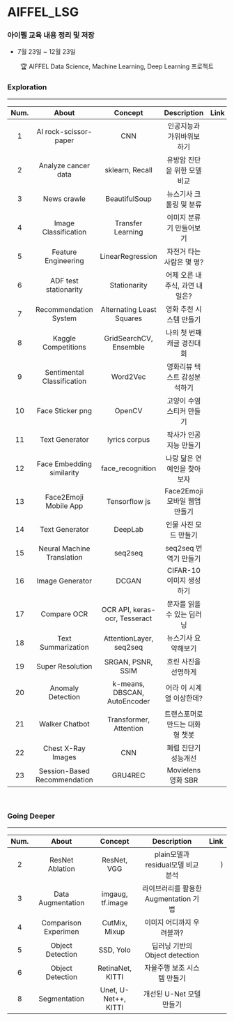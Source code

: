 # AIFFEL_LSG
### 아이펠 교육 내용 정리 및 저장
 - 7월 23일 ~ 12월 23일


<p align="center"> 🏆 AIFFEL Data Science, Machine Learning, Deep Learning 프로젝트 </p>


### Exploration
-----

| Num. |    About                                   | Concept        | Description                                      | Link        |
| :---------:  | :-----------:                                | :-------------------: | :-------------------:                         |  -------------------: |
| 1 | AI rock-scissor-paper              | CNN                | 인공지능과 가위바위보 하기           |      |
| 2 | Analyze  cancer data               | sklearn, Recall              | 유방암 진단을 위한 모델 비교 |   |
| 3 |  News crawle  |  BeautifulSoup  | 뉴스기사 크롤링 및 분류  |    |
| 4 |   Image Classification  |  Transfer Learning  | 이미지 분류기 만들어보기  | |
| 5  |  Feature Engineering  | LinearRegression  | 자전거 타는 사람은 몇 명?  | |
| 6               |  ADF test stationarity  | Stationarity  | 어제 오른 내 주식, 과연 내일은?  | |
| 7               |  Recommendation System  | Alternating Least Squares  | 영화 추천 시스템 만들기  |  |
| 8               | Kaggle Competitions   | GridSearchCV, Ensemble  | 나의 첫 번째 캐글 경진대회  | |
| 9               |  Sentimental Classification   |  Word2Vec | 영화리뷰 텍스트 감성분석하기  |  |
| 10              |  Face Sticker png   | OpenCV  | 고양이 수염 스티커 만들기  | |
| 11              |  Text Generator  | lyrics corpus | 작사가 인공지능 만들기  ||
| 12             |  Face Embedding similarity  | face_recognition | 나랑 닮은 연예인을 찾아보자  |  |
| 13              |  Face2Emoji Mobile App  | Tensorflow js | Face2Emoji 모바일 웹앱 만들기 ||
| 14              |  Text Generator  |  DeepLab | 인물 사진 모드 만들기  | |
| 15              |  Neural Machine Translation  | seq2seq | seq2seq 번역기 만들기  |  |
|16               | Image Generator |  DCGAN    |  CIFAR-10 이미지 생성하기     | |
|17               | Compare OCR       |  OCR API, keras-ocr, Tesseract  | 문자를 읽을 수 있는 딥러닝 | |
|18               | Text Summarization | AttentionLayer, seq2seq   |뉴스기사 요약해보기| 
|19               | Super Resolution   | SRGAN, PSNR, SSIM | 흐린 사진을 선명하게 | |
| 20               | Anomaly Detection | k-means, DBSCAN, AutoEncoder| 어라 이 시계열 이상한데?| |
| 21               | Walker Chatbot  | Transformer, Attention |트랜스포머로 만드는 대화형 챗봇|  | 
| 22              | Chest X-Ray Images  | CNN |폐렴 진단기 성능개선| | 
| 23              | Session-Based Recommendation  | GRU4REC |Movielens 영화 SBR|| 


<br>  

### Going Deeper
-----

| Num. |    About                                   | Concept        | Description                                      | Link        |
| :---------:  | :-----------:                                | :-------------------: | :-------------------:                         |  -------------------: |
| 2             | ResNet Ablation          | ResNet, VGG     | plain모델과 residual모델 비교 분석    |  )       |
| 3             | Data Augmentation| imgaug, tf.image | 라이브러리를 활용한 Augmentation 기법 ||
| 4             | Comparison Experimen | CutMix, Mixup | 이미지 어디까지 우려볼까? | |
| 5             | Object Detection   | SSD, Yolo |  딥러닝 기반의 Object detection | |
| 6             | Object Detection   | RetinaNet, KITTI |  자율주행 보조 시스템 만들기 | |
| 8             | Segmentation   | Unet, U-Net++, KITTI |  개선된 U-Net 모델 만들기 | |

